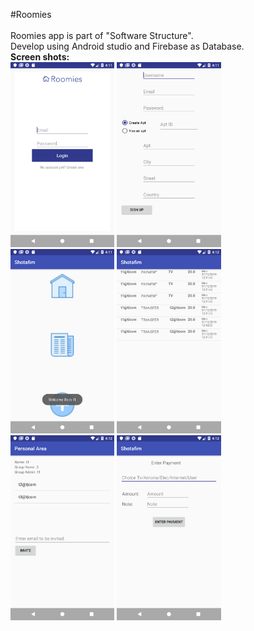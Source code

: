 #Roomies
<BR><BR>
Roomies app is part of "Software Structure".<BR>
Develop using Android studio and Firebase as Database.<BR>
<b>Screen shots:</b>  
<img src="https://github.com/Shotafim/androidApp/blob/master/ScreenShot/Login.png" width="33%" height="33%">
  <img src="https://github.com/Shotafim/androidApp/blob/master/ScreenShot/Register.png" width="33%" height="33%">
    <img src="https://github.com/Shotafim/androidApp/blob/master/ScreenShot/Menu.png" width="33%" height="33%">
    <img src="https://github.com/Shotafim/androidApp/blob/master/ScreenShot/History.png" width="33%" height="33%">
<img src="https://github.com/Shotafim/androidApp/blob/master/ScreenShot/PersonalArea.png" width="33%" height="33%">
  <img src="https://github.com/Shotafim/androidApp/blob/master/ScreenShot/Transaction.png" width="33%" height="33%">

